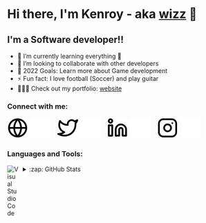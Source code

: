 # Hi there, I'm Kenroy - aka [wizz][instagram] 👋

## I'm a Software developer!!

- 🌱 I’m currently learning everything 🤣
- 🤝 I’m looking to collaborate with other developers
- 🥅 2022 Goals: Learn more about Game development
- ⚡ Fun fact: I love football (Soccer) and play guitar
- 👨🏽‍💻 Check out my portfolio: [website]

### Connect with me:

[![website](./img/globe-light.svg)][website]
[![website](./img/globe-dark.svg)][website]
&nbsp;&nbsp;
[![website](./img/twitter-light.svg)][twitter]
[![website](./img/twitter-dark.svg)][twitter]
&nbsp;&nbsp;
[![website](./img/linkedin-light.svg)][linkedin]
[![website](./img/linkedin-dark.svg)][linkedin]
&nbsp;&nbsp;
[![website](./img/instagram-light.svg)][instagram]
[![website](./img/instagram-dark.svg)][instagram]

### Languages and Tools:

[<img align="left" alt="Visual Studio Code" width="26px" src="https://cdn.jsdelivr.net/gh/devicons/devicon/icons/vscode/vscode-original.svg" style="padding-right:10px;" />][webdevplaylist]

<!--
[<img align="left" alt="HTML5" width="26px" src="https://cdn.jsdelivr.net/gh/devicons/devicon/icons/html5/html5-original.svg" style="padding-right:10px;" />]
[<img align="left" alt="CSS3" width="26px" src="https://cdn.jsdelivr.net/gh/devicons/devicon/icons/css3/css3-original.svg" style="padding-right:10px;" />]
[<img align="left" alt="Sass" width="26px" src="https://cdn.jsdelivr.net/gh/devicons/devicon/icons/sass/sass-original.svg" style="padding-right:10px;" />]
[<img align="left" alt="JavaScript" width="26px" src="https://cdn.jsdelivr.net/gh/devicons/devicon/icons/javascript/javascript-original.svg" style="padding-right:10px;" />]
[<img align="left" alt="React" width="26px" src="https://cdn.jsdelivr.net/gh/devicons/devicon/icons/react/react-original.svg" style="padding-right:10px;" />]
[<img align="left" alt="Gatsby" width="26px" src="https://cdn.jsdelivr.net/gh/devicons/devicon/icons/gatsby/gatsby-original.svg" style="padding-right:10px;" />]
[<img align="left" alt="GraphQL" width="26px" src="https://cdn.jsdelivr.net/gh/devicons/devicon/icons/graphql/graphql-plain.svg" style="padding-right:10px;" />]
[<img align="left" alt="Node.js" width="26px" src="https://cdn.jsdelivr.net/gh/devicons/devicon/icons/nodejs/nodejs-original.svg" style="padding-right:10px;" />]
[<img align="left" alt="Deno" width="26px" src="./img/deno-light.svg" style="padding-right:10px;" />]
[<img align="left" alt="MongoDB" width="26px" src="https://cdn.jsdelivr.net/gh/devicons/devicon/icons/mongodb/mongodb-original.svg" style="padding-right:10px;" />]
[<img align="left" alt="MySQL" width="26px" src="https://cdn.jsdelivr.net/gh/devicons/devicon/icons/mysql/mysql-original.svg" style="padding-right:10px;" />]
[<img align="left" alt="Git" width="26px" src="https://cdn.jsdelivr.net/gh/devicons/devicon/icons/git/git-original.svg" style="padding-right:10px;" />]
[<img align="left" alt="GitHub" width="26px" src="https://user-images.githubusercontent.com/3369400/139447912-e0f43f33-6d9f-45f8-be46-2df5bbc91289.png" style="padding-right:10px;" />]
[<img align="left" alt="GitHub" width="26px" src="https://user-images.githubusercontent.com/3369400/139448065-39a229ba-4b06-434b-bc67-616e2ed80c8f.png" style="padding-right:10px;" />]
[<img align="left" alt="Terminal" width="26px" src="./img/terminal-light.svg" />]
[<img align="left" alt="Terminal" width="26px" src="./img/terminal-dark.svg" />]
<br />
<br /> -->

<details>
  <summary>:zap: GitHub Stats</summary>

  <img align="left" alt="My GitHub Stats" src="https://github-readme-stats.vercel.app/api?username=wiz-boc&show_icons=true&hide_border=false&title_color=ff652f&icon_color=FFE400&bg_color=09131B&text_color=ffffff&border_color=0c1a25" />

</details>

[website]: http://callmewiz.com
[blog]: https://codablecode.com
[twitter]: https://twitter.com/codablecode
[youtube]: https://www.youtube.com/channel/UCY-FURIgHOTrgtDi9o2RGPQ
[instagram]: https://www.instagram.com/wiz_codable/
[linkedin]: https://www.linkedin.com/in/callmewiz/
[webdevplaylist]: https://www.youtube.com/
